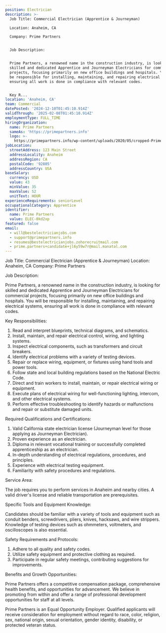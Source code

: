```yaml
---
position: Electrician
description: >-
  Job Title: Commercial Electrician (Apprentice & Journeyman)

  Location: Anaheim, CA

  Company: Prime Partners


  Job Description:


  Prime Partners, a renowned name in the construction industry, is looking for
  skilled and dedicated Apprentice and Journeyman Electricians for commercial
  projects, focusing primarily on new office buildings and hospitals. You will
  be responsible for installing, maintaining, and repairing electrical systems,
  ensuring all work is done in compliance with relevant codes.


  Key R...
location: 'Anaheim, CA'
team: Commercial
datePosted: '2024-12-10T01:45:10.914Z'
validThrough: '2025-02-08T01:45:10.914Z'
employmentType: FULL_TIME
hiringOrganization:
  name: Prime Partners
  sameAs: 'https://primepartners.info'
  logo: >-
    https://primepartners.info/wp-content/uploads/2020/05/cropped-Prime-Partners-Logo-NO-BG-1-1.png
jobLocation:
  streetAddress: 123 Main Street
  addressLocality: Anaheim
  addressRegion: CA
  postalCode: '92805'
  addressCountry: USA
baseSalary:
  currency: USD
  value: 43
  minValue: 35
  maxValue: 52
  unitText: HOUR
experienceRequirements: seniorLevel
occupationalCategory: Apprentice
identifier:
  name: Prime Partners
  value: ELEC-0kd2xp
featured: false
email:
  - will@bestelectricianjobs.com
  - support@primepartners.info
  - resumes@bestelectricianjobs.zohorecruitmail.com
  - prime.partners+candidate+jl6y59w7r@mail.manatal.com
---
```




Job Title: Commercial Electrician (Apprentice & Journeyman)
Location: Anaheim, CA
Company: Prime Partners

Job Description:

Prime Partners, a renowned name in the construction industry, is looking for skilled and dedicated Apprentice and Journeyman Electricians for commercial projects, focusing primarily on new office buildings and hospitals. You will be responsible for installing, maintaining, and repairing electrical systems, ensuring all work is done in compliance with relevant codes.

Key Responsibilities:

1. Read and interpret blueprints, technical diagrams, and schematics.
2. Install, maintain, and repair electrical control, wiring, and lighting systems.
3. Inspect electrical components, such as transformers and circuit breakers.
4. Identify electrical problems with a variety of testing devices.
5. Repair or replace wiring, equipment, or fixtures using hand tools and power tools.
6. Follow state and local building regulations based on the National Electric Code.
7. Direct and train workers to install, maintain, or repair electrical wiring or equipment.
8. Execute plans of electrical wiring for well-functioning lighting, intercom, and other electrical systems.
9. Perform effective troubleshooting to identify hazards or malfunctions and repair or substitute damaged units.

Required Qualifications and Certifications:

1. Valid California state electrician license (Journeyman level for those applying as Journeyman Electrician).
2. Proven experience as an electrician.
3. Diploma in relevant vocational training or successfully completed apprenticeship as an electrician.
4. In-depth understanding of electrical regulations, procedures, and principles.
5. Experience with electrical testing equipment.
6. Familiarity with safety procedures and regulations.

Service Area:

The job requires you to perform services in Anaheim and nearby cities. A valid driver's license and reliable transportation are prerequisites.

Specific Tools and Equipment Knowledge:

Candidates should be familiar with a variety of tools and equipment such as conduit benders, screwdrivers, pliers, knives, hacksaws, and wire strippers. Knowledge of testing devices such as ohmmeters, voltmeters, and oscilloscopes is also essential.

Safety Requirements and Protocols:

1. Adhere to all quality and safety codes.
2. Utilize safety equipment and protective clothing as required.
3. Participate in regular safety meetings, contributing suggestions for improvements.

Benefits and Growth Opportunities:

Prime Partners offers a competitive compensation package, comprehensive health benefits, and opportunities for advancement. We believe in promoting from within and offer a range of professional development opportunities for staff at all levels.

Prime Partners is an Equal Opportunity Employer. Qualified applicants will receive consideration for employment without regard to race, color, religion, sex, national origin, sexual orientation, gender identity, disability, or protected veteran status.